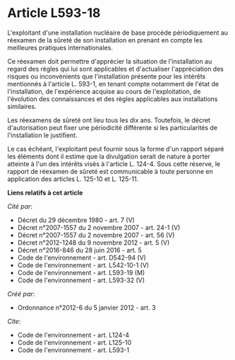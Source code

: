 # Article L593-18

L'exploitant d'une installation nucléaire de base procède périodiquement au réexamen de la sûreté de son installation en
prenant en compte les meilleures pratiques internationales. 

Ce réexamen doit permettre d'apprécier la situation de l'installation au regard des règles qui lui sont applicables et
d'actualiser l'appréciation des risques ou inconvénients que l'installation présente pour les intérêts mentionnés à l'article
L. 593-1, en tenant compte notamment de l'état de l'installation, de l'expérience acquise au cours de l'exploitation, de
l'évolution des connaissances et des règles applicables aux installations similaires. 

Les réexamens de sûreté ont lieu tous les dix ans. Toutefois, le décret d'autorisation peut fixer une périodicité différente
si les particularités de l'installation le justifient. 

Le cas échéant, l'exploitant peut fournir sous la forme d'un rapport séparé les éléments dont il estime que la divulgation
serait de nature à porter atteinte à l'un des intérêts visés à l'article L. 124-4. Sous cette réserve, le rapport de réexamen
de sûreté est communicable à toute personne en application des articles L. 125-10 et L. 125-11.

**Liens relatifs à cet article**

_Cité par_:

  - Décret du 29 décembre 1980 - art. 7 (V)
  - Décret n°2007-1557 du 2 novembre 2007 - art. 24-1 (V)
  - Décret n°2007-1557 du 2 novembre 2007 - art. 56 (V)
  - Décret n°2012-1248 du 9 novembre 2012 - art. 5 (V)
  - Décret n°2016-846 du 28 juin 2016 - art. 5
  - Code de l'environnement - art. D542-94 (V)
  - Code de l'environnement - art. L542-10-1 (V)
  - Code de l'environnement - art. L593-19 (M)
  - Code de l'environnement - art. L593-32 (V)

_Créé par_:

  - Ordonnance n°2012-6 du 5 janvier 2012 - art. 3

_Cite_:

  - Code de l'environnement - art. L124-4
  - Code de l'environnement - art. L125-10
  - Code de l'environnement - art. L593-1
